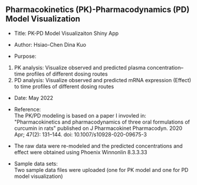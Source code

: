 ## Pharmacokinetics (PK)-Pharmacodynamics (PD) Model Visualization

* Title: PK-PD Model Visualizaiton Shiny App

* Author: Hsiao-Chen Dina Kuo

* Purpose: <br>
1. PK analysis: Visualize observed and predicted plasma concentration–time profiles of different dosing routes
2. PD analysis: Visualize observed and predicted mRNA expression (Effect) to time profiles of different dosing routes

* Date: May 2022

* Reference: <br>
The PK/PD modeling is based on a paper I invovled in:
"Pharmacokinetics and pharmacodynamics of three oral formulations of curcumin in rats"
published on J Pharmacokinet Pharmacodyn. 2020 Apr; 47(2): 131–144. doi: 10.1007/s10928-020-09675-3

* The raw data were re-modeled and the predicted concentrations and effect were obtained using Phoenix Winnonlin 8.3.3.33

* Sample data sets:<br>
Two sample data files were uploaded (one for PK model and one for PD model visualization)

